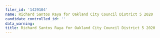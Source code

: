 ```yaml
---
filer_id: '1429104'
name: Richard Santos Raya for Oakland City Council District 5 2020
candidate_controlled_id: ''
data_warning:
title: Richard Santos Raya for Oakland City Council District 5 2020
---
```

